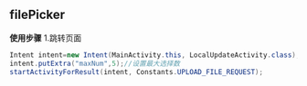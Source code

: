 ## filePicker

**使用步骤**
1.跳转页面

```java
Intent intent=new Intent(MainActivity.this, LocalUpdateActivity.class);
intent.putExtra("maxNum",5);//设置最大选择数
startActivityForResult(intent, Constants.UPLOAD_FILE_REQUEST);
```
